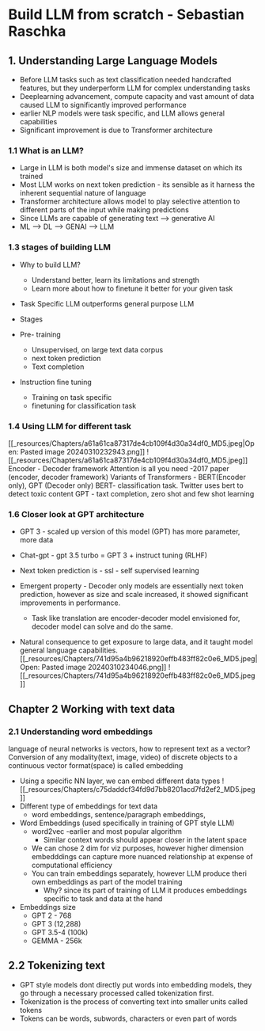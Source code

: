 # Build LLM from scratch - Sebastian Raschka

## 1. Understanding Large Language **Models**

- Before LLM tasks such as text classification needed handcrafted features, but they underperform LLM for complex understanding tasks
- Deeplearning advancement, compute capacity and vast amount of data caused LLM to significantly improved performance
- earlier NLP models were task specific, and LLM allows general capabilities
- Significant improvement is due to Transformer architecture
### 1.1 What is an LLM?

- Large in LLM is both model's size and immense dataset on which its trained
- Most LLM works on next token prediction - its sensible as it harness the inherent sequential nature of language
- Transformer architecture allows model to play selective attention to different parts of the input while making predictions
- Since LLMs are capable of generating text --> generative AI
- ML --> DL --> GENAI --> LLM

### 1.3 stages of building LLM

- Why to build LLM?
	- Understand better, learn its limitations and strength
	- Learn more about how to finetune it better for your given task
- Task Specific LLM outperforms general purpose LLM

- Stages
- Pre- training
	- Unsupervised, on large text data corpus
	- next token prediction
	- Text completion
- Instruction fine tuning
	- Training on task specific
	- finetuning for classification task

### 1.4 Using LLM for different task

[[_resources/Chapters/a61a61ca87317de4cb109f4d30a34df0_MD5.jpeg|Open: Pasted image 20240310232943.png]]
![[_resources/Chapters/a61a61ca87317de4cb109f4d30a34df0_MD5.jpeg]]
Encoder - Decoder framework
Attention is all you need -2017 paper (encoder, decoder framework)
Variants of Transformers - BERT(Encoder only), GPT (Decoder only)
BERT- classification task. Twitter uses bert to detect toxic content
GPT - taxt completion, zero shot and few shot learning

### 1.6 Closer look at GPT architecture

- GPT 3 - scaled up version of this model (GPT) has more parameter, more data
- Chat-gpt - gpt 3.5 turbo = GPT 3 + instruct tuning (RLHF)

- Next token prediction is - ssl - self supervised learning
- Emergent property - Decoder only models are essentially next token prediction, however as size and scale increased, it showed significant improvements in performance. 
	- Task like translation are encoder-decoder model envisioned for, decoder model can solve and do the same. 
- Natural consequence to get exposure to large data, and it taught model general language capabilities. 
[[_resources/Chapters/741d95a4b96218920effb483ff82c0e6_MD5.jpeg|Open: Pasted image 20240310234046.png]]
![[_resources/Chapters/741d95a4b96218920effb483ff82c0e6_MD5.jpeg]]

## Chapter 2 Working with text data

### 2.1 Understanding word embeddings

language of neural networks is vectors, how to represent text as a vector?
Conversion of any modality(text, image, video) of discrete objects to a continuous vector format(space) is called embedding
- Using a specific NN layer, we can embed different data types
![[_resources/Chapters/c75daddcf34fd9d7bb8201acd7fd2ef2_MD5.jpeg]]
- Different type of embeddings for text data
	- word embeddings, sentence/paragraph embeddings, 
- Word Embeddings (used specifically in training of GPT style LLM)
	- word2vec -earlier and most popular algorithm
		- Similar context words should appear closer in the latent space
	- We can chose 2 dim for viz purposes, however higher dimension embedddings can capture more nuanced relationship at expense of computational efficiency
	- You can train embeddings separately, however LLM produce theri own embeddings as part of the model training
		- Why? since its part of training of LLM it produces embeddings specific to task and data at the hand
- Embeddings size
	- GPT 2 - 768
	- GPT 3 (12,288)
	- GPT 3.5-4 (100k)
	- GEMMA - 256k

## 2.2 Tokenizing text

- GPT style models dont directly put words into embedding models, they go through a necessary processed called tokenization first.
- Tokenization is the process of converting text into smaller units called tokens
- Tokens can be words, subwords, characters or even part of words

